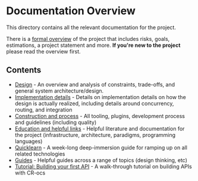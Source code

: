 # Documentation Overview

This directory contains all the relevant documentation for the project.

There is a [formal overview](i0.mkd) of the project that includes
risks, goals, estimations, a project statement and more.  **If you're new to the
project** please read the overview first.

## Contents

 * [Design](design_doc.mkd) - An overview and analysis of constraints, trade-offs, and general system architecture/design.
 * [Implementation details](impl_doc.mkd) - Details on implementation details on how the design is actually realized, including details around concurrency, routing, and integration
 * [Construction and process](construction.mkd) - All tooling, plugins, development process and guidelines (including quality)
 * [Education and helpful links](education.mkd) - Helpful literature and documentation for the project (infrastructure, architecture, paradigms, programming languages)
 * [Quicklearn](quicklearn.mkd) - A week-long deep-immersion guide for ramping up on all related technologies
 * [Guides](guides/) - Helpful guides across a range of topics (design thinking, etc)
 * [Tutorial: Building your first API](your_first_api.mkd) - A walk-through tutorial on building APIs with CR-ocs

